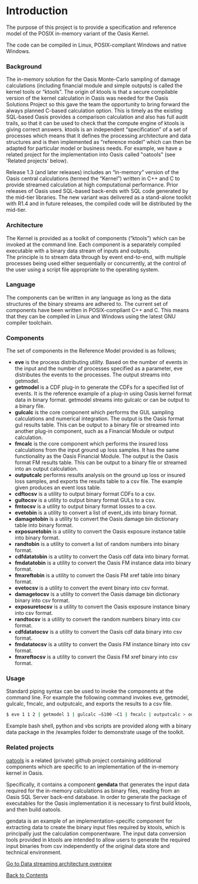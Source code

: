 # Introduction
The purpose of this project is to provide a specification and reference model of the POSIX in-memory variant of the Oasis Kernel.  

The code can be compiled in Linux, POSIX-compliant Windows and native Windows.

### Background

The in-memory solution for the Oasis Monte-Carlo sampling of damage calculations (including financial module and simple outputs) is called the kernel tools or “ktools”.
The origin of ktools is that a secure compilable version of the kernel calculation in Oasis was needed for the Oasis Solutions Project so this gave the team the opportunity to bring forward the always planned C-based calculation option.  This is timely as the existing SQL-based Oasis provides a comparison calculation and also has full audit trails, so that it can be used to check that the compute engine of ktools is giving correct answers.
ktools is an independent “specification” of a set of processes which means that it defines the processing architecture and data structures and is then implemented as “reference model” which can then be adapted for particular model or business needs.  For example, we have a related project for the implementation into Oasis called "oatools" (see 'Related projects' below).

Release 1.3 (and later releases) includes an “in-memory” version of the Oasis central calculations (termed the “Kernel”) written in C++ and C to provide streamed calculation at high computational performance.  Prior releases of Oasis used SQL-based back-ends with SQL code generated by the mid-tier libraries.  The new variant was delivered as a stand-alone toolkit with R1.4 and in future releases, the compiled code will be distributed by the mid-tier.

### Architecture

The Kernel is provided as a toolkit of components (“ktools”) which can be invoked at the command line.  Each component is a separately compiled executable with a binary data stream of inputs and outputs.  
The principle is to stream data through by event end-to-end, with multiple processes being used either sequentially or concurrently, at the control of the user using a script file appropriate to the operating system.

### Language

The components can be written in any language as long as the data structures of the binary streams are adhered to.  The current set of components have been written in POSIX-compliant C++ and C.  This means that they can be compiled in Linux and Windows using the latest GNU compiler toolchain.

### Components

The set of components in the Reference Model provided is as follows;
* **eve** is the process distributing utility. Based on the number of events in the input and the number of processes specified as a parameter, eve distributes the events to the processes. The output streams into getmodel.
* **getmodel** is a CDF plug-in to generate the CDFs for a specified list of events. It is the reference example of a plug-in using Oasis kernel format data in binary format. getmodel streams into gulcalc or can be output to a binary file.
* **gulcalc** is the core component which performs the GUL sampling calculations and numerical integration. The output is the Oasis format gul results table. This can be output to a binary file or streamed into another plug-in component, such as a Financial Module or output calculation.
* **fmcalc** is the core component which performs the insured loss calculations from the input ground up loss samples. It has the same functionality as the Oasis Financial Module.  The output is the Oasis format FM results table. This can be output to a binary file or streamed into an output calculation.
* **outputcalc** performs results analysis on the ground up loss or insured loss samples, and exports the results table to a csv file. The example given produces an event loss table.
* **cdftocsv** is a utility to output binary format CDFs to a csv.
* **gultocsv** is a utility to output binary format GULs to a csv.
* **fmtocsv** is a utility to output binary format losses to a csv. 
* **evetobin** is a utility to convert a list of event_ids into binary format.
* **damagetobin** is a utility to convert the Oasis damage bin dictionary table into binary format. 
* **exposuretobin** is a utility to convert the Oasis exposure instance table into binary format. 
* **randtobin** is a utility to convert a list of random numbers into binary format. 
* **cdfdatatobin** is a utility to convert the Oasis cdf data into binary format.
* **fmdatatobin** is a utility to convert the Oasis FM instance data into binary format.
* **fmxreftobin** is a utility to convert the Oasis FM xref table into binary format.
* **evetocsv** is a utility to convert the event binary into csv format.
* **damagetocsv** is a utility to convert the Oasis damage bin dictionary binary into csv format.
* **exposuretocsv** is a utility to convert the Oasis exposure instance binary into csv format.
* **randtocsv** is a utility to convert the random numbers binary into csv format.
* **cdfdatatocsv** is a utility to convert the Oasis cdf data binary into csv format.
* **fmdatatocsv** is a utility to convert the Oasis FM instance binary into csv format.
* **fmxreftocsv** is a utility to convert the Oasis FM xref binary into csv format.
 
### Usage

Standard piping syntax can be used to invoke the components at the command line. For example the following command invokes eve, getmodel, gulcalc, fmcalc, and outputcalc, and exports the results to a csv file.
``` sh
$ eve 1 1 2 | getmodel 1 | gulcalc –S100 –C1 | fmcalc | outputcalc > output.csv
```

Example bash shell, python and vbs scripts are provided along with a binary data package in the /examples folder to demonstrate usage of the toolkit.

### Related projects
[oatools](https://github.com/OasisLMF/oatools) is a related (private) github project containing additional components which are specific to an implementation of the in-memory kernel in Oasis. 

Specifically, it contains a component **gendata** that generates the input data required for the in-memory calculations as binary files, reading from an Oasis SQL Server back-end database. In order to generate the package of executables for the Oasis implementation it is necessary to first build ktools, and then build oatools. 

gendata is an example of an implementation-specific component for extracting data to create the binary input files required by ktools, which is principally just the calculation componentware.  The input data conversion tools provided in ktools are intended to allow users to generate the required input binaries from csv independently of the original data store and technical environment. 

[Go to Data streaming architecture overview](Overview.md)

[Back to Contents](Contents.md)

